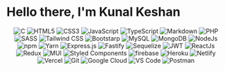 # Hello there, I'm Kunal Keshan

<p align="center"> 
  <img alt="C" src="https://img.shields.io/badge/c-%2300599C.svg?&style=for-the-badge&logo=c&logoColor=white" />
<!--   <img alt="C++" src="https://img.shields.io/badge/c++-%2300599C.svg?&style=for-the-badge&logo=c%2B%2B&ogoColor=white" /> -->
<!--   <img alt="Python" src="https://img.shields.io/badge/python-%2314354C.svg?style=for-the-badge&logo=python&logoColor=white"/> -->
<!--   <img alt="Java" src="https://img.shields.io/badge/java-%23ED8B00.svg?&style=for-the-badge&logo=java&logoColor=white" /> -->
  <img alt="HTML5" src="https://img.shields.io/badge/html5-%23E34F26.svg?&style=for-the-badge&logo=html5&logoColor=white" />
  <img alt="CSS3" src="https://img.shields.io/badge/css3-%231572B6.svg?&style=for-the-badge&logo=css3&logoColor=white" />
  <img alt="JavaScript" src="https://img.shields.io/badge/javascript-%23323330.svg?&style=for-the-badge&logo=javascript&logoColor=%23F7DF1E" />
  <img alt="TypeScript" src="https://img.shields.io/badge/typescript-%23007ACC.svg?style=for-the-badge&logo=typescript&logoColor=white" />
  <img alt="Markdown" src="https://img.shields.io/badge/markdown-%23000000.svg?style=for-the-badge&logo=markdown&logoColor=white" />
  <img alt="PHP" src="https://img.shields.io/badge/php-%23777BB4.svg?style=for-the-badge&logo=php&logoColor=white" />
  <img alt="SASS" src="https://img.shields.io/badge/SASS-hotpink.svg?style=for-the-badge&logo=SASS&logoColor=white" />
  <img alt="Tailwind CSS" src="https://img.shields.io/badge/tailwindcss-%2338B2AC.svg?style=for-the-badge&logo=tailwind-css&logoColor=white" />
  <img alt="Bootstarp" src="https://img.shields.io/badge/bootstrap-%23563D7C.svg?style=for-the-badge&logo=bootstrap&logoColor=white" />
<!--   <img alt="TensorFlow" src="https://img.shields.io/badge/TensorFlow-FF6F00?style=for-the-badge&logo=TensorFlow&logoColor=white" /> -->
<!--   <img alt="scikit learn" src="https://img.shields.io/badge/scikit_learn-F7931E?style=for-the-badge&logo=scikit-learn&logoColor=white" />   -->
<!--   <img alt="Keras" src="https://img.shields.io/badge/Keras-D00000?style=for-the-badge&logo=Keras&logoColor=white" /> -->
<!--   <img alt="Numpy" src="https://img.shields.io/badge/Numpy-777BB4?style=for-the-badge&logo=numpy&logoColor=white" /> -->
<!--   <img alt="Pandas" src="https://img.shields.io/badge/Pandas-2C2D72?style=for-the-badge&logo=pandas&logoColor=white" /> -->
  <img alt="MySQL" src="https://img.shields.io/badge/MySQL-00000F?style=for-the-badge&logo=mysql&logoColor=white" />
  <img alt="MongoDB" src="https://img.shields.io/badge/MongoDB-white?style=for-the-badge&logo=mongodb&logoColor=4EA94B" />
  <img alt="NodeJs" src="https://img.shields.io/badge/Node.js-339933?style=for-the-badge&logo=nodedotjs&logoColor=white" />
  <img alt="npm" src="https://img.shields.io/badge/npm-CB3837?style=for-the-badge&logo=npm&logoColor=white" />
  <img alt="Yarn" src="https://img.shields.io/badge/yarn-%232C8EBB.svg?style=for-the-badge&logo=yarn&logoColor=white" />
  <img alt="Express.js" src="https://img.shields.io/badge/Express.js-000000?style=for-the-badge&logo=express&logoColor=white" />
  <img alt="Fastify" src="https://img.shields.io/badge/fastify-%23000000.svg?style=for-the-badge&logo=fastify&logoColor=white"/>
  <img alt="Sequelize" src="https://img.shields.io/badge/Sequelize-52B0E7?style=for-the-badge&logo=Sequelize&logoColor=white" />
  <img alt="JWT" src="https://img.shields.io/badge/JWT-black?style=for-the-badge&logo=JSON%20web%20tokens" />
<!--   <img alt="OpenCV" src="https://img.shields.io/badge/OpenCV-27338e?style=for-the-badge&logo=OpenCV&logoColor=white" /> -->
<!--   <img alt="Jupyter" src="https://img.shields.io/badge/Jupyter-F37626.svg?&style=for-the-badge&logo=Jupyter&logoColor=white" /> -->
  <img alt="ReactJs" src="https://img.shields.io/badge/React-20232A?style=for-the-badge&logo=react&logoColor=61DAFB" />
  <img alt="Redux" src="https://img.shields.io/badge/redux-%23593d88.svg?style=for-the-badge&logo=redux&logoColor=white" />
  <img alt="MUI" src="https://img.shields.io/badge/MUI-%230081CB.svg?style=for-the-badge&logo=mui&logoColor=white" />
  <img alt="Styled Components" src="https://img.shields.io/badge/strapi-%232E7EEA.svg?style=for-the-badge&logo=strapi&logoColor=white" />
<!--   <img alt="jQuery" src="https://img.shields.io/badge/jQuery-0769AD?style=for-the-badge&logo=jquery&logoColor=white" /> -->
<!--   <img alt="Kubernets" src="https://img.shields.io/badge/kubernetes-326ce5.svg?&style=for-the-badge&logo=kubernetes&logoColor=white" /> -->
  <img alt="firebase" src="https://img.shields.io/badge/firebase-ffca28?style=for-the-badge&logo=firebase&logoColor=black" />
  <img alt="Heroku" src="https://img.shields.io/badge/heroku-%23430098.svg?style=for-the-badge&logo=heroku&logoColor=white" />
  <img alt="Netlify" src="https://img.shields.io/badge/netlify-%23000000.svg?style=for-the-badge&logo=netlify&logoColor=#00C7B7" />
  <img alt="Vercel" src="https://img.shields.io/badge/vercel-%23000000.svg?style=for-the-badge&logo=vercel&logoColor=white" />
  <img alt="Git" src="https://img.shields.io/badge/Git-F05032?style=for-the-badge&logo=git&logoColor=white" />
  <img alt="Google Cloud" src="https://img.shields.io/badge/Google_Cloud-4285F4?style=for-the-badge&logo=google-cloud&logoColor=white" />
<!--   <img alt="Microsoft Azure" src="https://img.shields.io/badge/microsoft%20azure-0089D6?style=for-the-badge&logo=microsoft-azure&logoColor=white" /> -->
  <img alt="VS Code" src="https://img.shields.io/badge/Visual_Studio_Code-0078D4?style=for-the-badge&logo=visual%20studio%20code&logoColor=white" />
  <img alt="Postman" src="https://img.shields.io/badge/Postman-FF6C37?style=for-the-badge&logo=postman&logoColor=white" />
<!--   <img alt="Flutter" src="https://img.shields.io/badge/Flutter-02569B?style=for-the-badge&logo=flutter&logoColor=white" /> -->
<!--   <img alt="IntelliJIDEA" src="https://img.shields.io/badge/IntelliJIDEA-000000.svg?style=for-the-badge&logo=intellij-idea&logoColor=white" /> -->
</p>
